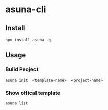 # asuna-cli

## Install
```
npm install asuna -g
```
## Usage

### Build Peoject
```
asuna init  <template-name>  <project-name>
```
### Show offical template
```
asuna list
```
